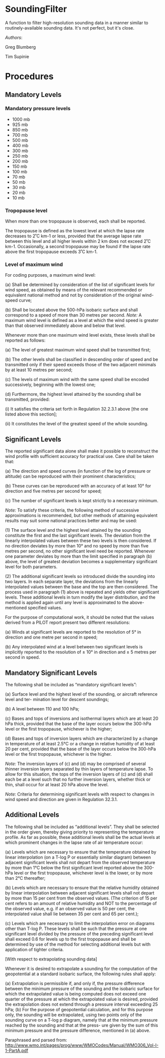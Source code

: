 <h1>SoundingFilter</h1>
A function to filter high-resolution sounding data in a manner similar to routinely-available sounding data.  It's not perfect, but it's close.

*Authors*:

Greg Blumberg

Tim Supinie

<h1>Procedures</h1>
<h2>Mandatory Levels</h2>

<h3>Mandatory pressure levels</h3>
<ul>
<li>1000 mb
<li>925 mb
<li>850 mb
<li>700 mb
<li>500 mb
<li>400 mb
<li>300 mb
<li>250 mb
<li>200 mb
<li>150 mb
<li>100 mb
<li>70 mb 
<li>50 mb
<li>30 mb
<li>20 mb
<li>10 mb
</ul>

<h3>Tropopause level</h3>
When more than one tropopause is observed, each shall be reported.

The tropopause is defined as the lowest level at which the lapse rate decreases to 2˚C km-1 or less, provided that the average lapse rate between this level and all higher levels within 2 km does not exceed 2˚C km-1. Occasionally, a second tropopause may be found if the lapse rate above the first tropopause exceeds 3˚C km-1. 

<h3>Level of maximum wind</h3>

For coding purposes, a maximum wind level:

(a) Shall be determined by consideration of the list of significant levels for wind speed, as
obtained by means of the relevant recommended or equivalent national method and not by consideration of the original wind-speed curve;

(b) Shall be located above the 500-hPa isobaric surface and shall correspond to a speed
of more than 30 metres per second.
*Note:* A maximum wind level is defined as a level at which the wind speed is greater than that observed immediately above and below that level.

Whenever more than one maximum wind level exists, these levels shall be reported as follows:

(a) The level of greatest maximum wind speed shall be transmitted first;

(b) The other levels shall be classified in descending order of speed and be transmitted
only if their speed exceeds those of the two adjacent minimals by at least 10 metres
per second;

(c) The levels of maximum wind with the same speed shall be encoded successively,
beginning with the lowest one;

(d) Furthermore, the highest level attained by the sounding shall be transmitted, provided:

(i) It satisfies the criteria set forth in Regulation 32.2.3.1 above [the one listed above this section];

(ii) It constitutes the level of the greatest speed of the whole sounding.

<h2>Significant Levels</h2>

The reported significant data alone shall make it possible to reconstruct the wind profile with sufficient accuracy for practical use. Care shall be taken that:

(a) The direction and speed curves (in function of the log of pressure or altitude) can be
reproduced with their prominent characteristics;

(b) These curves can be reproduced with an accuracy of at least 10° for direction and five
metres per second for speed;

(c) The number of significant levels is kept strictly to a necessary minimum.

*Note:* To satisfy these criteria, the following method of successive approximations is recommended, but other methods of attaining equivalent results may suit some national practices better and may be used:

(1) The surface level and the highest level attained by the sounding constitute the first and the last significant levels.
The deviation from the linearly interpolated values between these two levels is then considered. If no direction deviates by more than 10° and no speed by more than five metres per second, no other significant level need be reported. Whenever one parameter deviates by more than the limit specified in paragraph (b) above, the level of greatest deviation becomes a supplementary significant level for both parameters.

(2) The additional significant levels so introduced divide the sounding into two layers. In each separate layer, the deviations from the linearly interpolated values between the base and the top are then considered. The process used in paragraph (1) above is repeated and yields other significant levels. These additional levels in turn modify the layer distribution, and the method is applied again until any level is approximated to the above-mentioned specified values.

For the purpose of computational work, it should be noted that the values derived from a PILOT report present two different resolutions:

(a) Winds at significant levels are reported to the resolution of 5° in direction and one metre per
second in speed;

(b) Any interpolated wind at a level between two significant levels is implicitly reported to the
resolution of ± 10° in direction and ± 5 metres per second in speed.

<h2>Mandatory Significant Levels</h2>

The following shall be included as “mandatory significant levels”:

(a) Surface level and the highest level of the sounding, or aircraft reference level and ter-
mination level for descent soundings;

(b) A level between 110 and 100 hPa;

(c) Bases and tops of inversions and isothermal layers which are at least 20 hPa thick,
provided that the base of the layer occurs below the 300-hPa level or the first
tropopause, whichever is the higher;

(d) Bases and tops of inversion layers which are characterized by a change in temperature of at least 2.5°C or a change in relative humidity of at least 20 per cent, provided that the base of the layer occurs below the 300-hPa level or the first tropopause, whichever is the higher.

*Note:* The inversion layers of (c) and (d) may be comprised of several thinner inversion layers separated by thin layers of temperature lapse. To allow for this situation, the tops of the inversion layers of (c) and (d) shall each be at a level such that no further inversion layers, whether thick or thin, shall occur for at least 20 hPa above the level.

*Note:* Criteria for determining significant levels with respect to changes in wind speed and direction are given in Regulation 32.3.1.

<h2>Additional Levels</h2>

The following shall be included as “additional levels”. They shall be selected in the order given, thereby giving priority to representing the temperature profile. As far as possible, these additional levels shall be the actual levels at which prominent changes in the lapse rate of air temperature occur:

(a) Levels which are necessary to ensure that the temperature obtained by linear interpolation (on a T-log P or essentially similar diagram) between adjacent significant levels shall not depart from the observed temperature by more than 1°C below the first significant level reported above the 300-hPa level or the first tropopause, whichever level is the lower, or by more than 2°C thereafter;

(b) Levels which are necessary to ensure that the relative humidity obtained by linear interpolation between adjacent significant levels shall not depart by more than 15 per cent from the observed values. (The criterion of 15 per cent refers to an amount of relative humidity and NOT to the percentage of the observed value, e.g. if an observed value is 50 per cent, the interpolated value shall lie between 35 per cent and 65 per cent.);

(c) Levels which are necessary to limit the interpolation error on diagrams other than T-log P. These levels shall be such that the pressure at one significant level divided by the pressure of the preceding significant level shall exceed 0.6 for levels up to the first tropopause and shall be determined by use of the method for selecting additional levels but with application of tighter criteria.

[With respect to extrapolating sounding data]

Whenever it is desired to extrapolate a sounding for the computation of the geopotential at
a standard isobaric surface, the following rules shall apply:

(a) Extrapolation is permissible if, and only if, the pressure difference between the minimum pressure of the sounding and the isobaric surface for which the extrapolated value is being computed does not exceed one quarter of the pressure at which the extrapolated value is desired, provided the extrapolation does not extend through a pressure interval exceeding 25 hPa;
(b) For the purpose of geopotential calculation, and for this purpose only, the sounding will be extrapolated, using two points only of the sounding curve on a T-log p diagram, namely that at the minimum pressure reached by the sounding and that at the press- ure given by the sum of this minimum pressure and the pressure difference, mentioned in (a) above.

Paraphrased and parsed from: http://www.wmo.int/pages/prog/www/WMOCodes/Manual/WMO306_Vol-I-1-PartA.pdf
